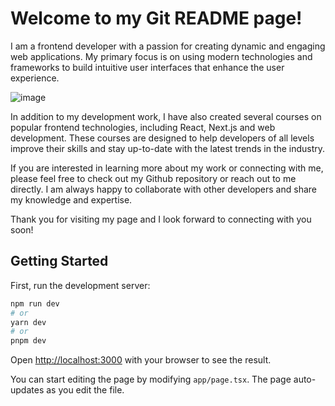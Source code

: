 # Welcome to my Git README page!

I am a frontend developer with a passion for creating dynamic and engaging web applications. My primary focus is on using modern technologies and frameworks to build intuitive user interfaces that enhance the user experience.

![image](https://user-images.githubusercontent.com/121618523/236867219-af7962ec-e51f-4f7b-8540-e5d5fb472e6e.png)

In addition to my development work, I have also created several courses on popular frontend technologies, including React, Next.js and web development. These courses are designed to help developers of all levels improve their skills and stay up-to-date with the latest trends in the industry.

If you are interested in learning more about my work or connecting with me, please feel free to check out my Github repository or reach out to me directly. I am always happy to collaborate with other developers and share my knowledge and expertise.

Thank you for visiting my page and I look forward to connecting with you soon!

## Getting Started

First, run the development server:

```bash
npm run dev
# or
yarn dev
# or
pnpm dev
```

Open [http://localhost:3000](http://localhost:3000) with your browser to see the result.

You can start editing the page by modifying `app/page.tsx`. The page auto-updates as you edit the file.
